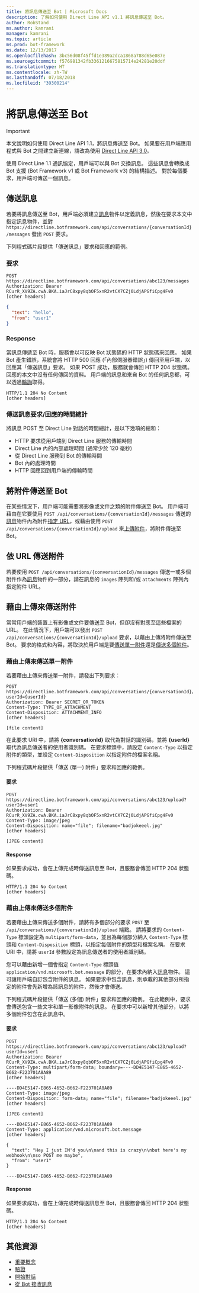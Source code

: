 ```yaml
---
title: 將訊息傳送至 Bot | Microsoft Docs
description: 了解如何使用 Direct Line API v1.1 將訊息傳送至 Bot。
author: RobStand
ms.author: kamrani
manager: kamrani
ms.topic: article
ms.prod: bot-framework
ms.date: 12/13/2017
ms.openlocfilehash: 3bc56d08f45ffd1e389a2dca1868a788d65e087e
ms.sourcegitcommit: f576981342fb3361216675815714e24281e20ddf
ms.translationtype: HT
ms.contentlocale: zh-TW
ms.lasthandoff: 07/18/2018
ms.locfileid: "39300214"
---
```

# <a name="send-a-message-to-the-bot"></a>將訊息傳送至 Bot

> [!IMPORTANT]
> 本文說明如何使用 Direct Line API 1.1，將訊息傳送至 Bot。 如果要在用戶端應用程式與 Bot 之間建立新連線，請改為使用 [Direct Line API 3.0](bot-framework-rest-direct-line-3-0-send-activity.md)。

使用 Direct Line 1.1 通訊協定，用戶端可以與 Bot 交換訊息。 這些訊息會轉換成 Bot 支援 (Bot Framework v1 或 Bot Framework v3) 的結構描述。 對於每個要求，用戶端可傳送一個訊息。 

## <a name="send-a-message"></a>傳送訊息

若要將訊息傳送至 Bot，用戶端必須建立[訊息](bot-framework-rest-direct-line-1-1-api-reference.md#message-object)物件以定義訊息，然後在要求本文中指定訊息物件，並對 `https://directline.botframework.com/api/conversations/{conversationId}/messages` 發出 `POST` 要求。

下列程式碼片段提供「傳送訊息」要求和回應的範例。

### <a name="request"></a>要求

```http
POST https://directline.botframework.com/api/conversations/abc123/messages
Authorization: Bearer RCurR_XV9ZA.cwA.BKA.iaJrC8xpy8qbOF5xnR2vtCX7CZj0LdjAPGfiCpg4Fv0
[other headers]
```

```json
{
  "text": "hello",
  "from": "user1"
}
```

### <a name="response"></a>Response

當訊息傳遞至 Bot 時，服務會以可反映 Bot 狀態碼的 HTTP 狀態碼來回應。 如果 Bot 產生錯誤，系統會將 HTTP 500 回應 (「內部伺服器錯誤」) 傳回至用戶端，以回應其「傳送訊息」要求。 如果 POST 成功，服務就會傳回 HTTP 204 狀態碼。 回應的本文中沒有任何傳回的資料。 用戶端的訊息和來自 Bot 的任何訊息都，可以透過[輪詢](bot-framework-rest-direct-line-1-1-receive-messages.md)取得。 

```http
HTTP/1.1 204 No Content
[other headers]
```

### <a name="total-time-for-the-send-message-requestresponse"></a>傳送訊息要求/回應的時間總計

將訊息 POST 至 Direct Line 對話的時間總計，是以下幾項的總和：

- HTTP 要求從用戶端到 Direct Line 服務的傳輸時間
- Direct Line 內的內部處理時間 (通常少於 120 毫秒)
- 從 Direct Line 服務到 Bot 的傳輸時間
- Bot 內的處理時間
- HTTP 回應回到用戶端的傳輸時間

## <a name="send-attachments-to-the-bot"></a>將附件傳送至 Bot

在某些情況下，用戶端可能需要將影像或文件之類的附件傳送至 Bot。 用戶端可藉由在它要使用 `POST /api/conversations/{conversationId}/messages` 傳送的[訊息](bot-framework-rest-direct-line-1-1-api-reference.md#message-object)物件內為附件[指定 URL](#send-by-url)，或藉由使用 `POST /api/conversations/{conversationId}/upload` 來[上傳附件](#upload-attachments)，將附件傳送至 Bot。

## <a id="send-by-url"></a>依 URL 傳送附件

若要使用 `POST /api/conversations/{conversationId}/messages` 傳送一或多個附件作為[訊息](bot-framework-rest-direct-line-1-1-api-reference.md#message-object)物件的一部分，請在訊息的 `images` 陣列和/或 `attachments` 陣列內指定附件 URL。

## <a id="upload-attachments"></a>藉由上傳來傳送附件

常常用戶端的裝置上有影像或文件要傳送至 Bot，但卻沒有對應至這些檔案的 URL。 在此情況下，用戶端可以發出 `POST /api/conversations/{conversationId}/upload` 要求，以藉由上傳將附件傳送至 Bot。 要求的格式和內容，將取決於用戶端是要[傳送單一附件](#upload-one-attachment)還是[傳送多個附件](#upload-multiple-attachments)。

### <a id="upload-one-attachment"></a>藉由上傳來傳送單一附件

若要藉由上傳來傳送單一附件，請發出下列要求： 

```http
POST https://directline.botframework.com/api/conversations/{conversationId}/upload?userId={userId}
Authorization: Bearer SECRET_OR_TOKEN
Content-Type: TYPE_OF_ATTACHMENT
Content-Disposition: ATTACHMENT_INFO
[other headers]

[file content]
```

在此要求 URI 中，請將 **{conversationId}** 取代為對話的識別碼，並將 **{userId}** 取代為訊息傳送者的使用者識別碼。 在要求標頭中，請設定 `Content-Type` 以指定附件的類型，並設定 `Content-Disposition` 以指定附件的檔案名稱。

下列程式碼片段提供「傳送 (單一) 附件」要求和回應的範例。

#### <a name="request"></a>要求

```http
POST https://directline.botframework.com/api/conversations/abc123/upload?userId=user1
Authorization: Bearer RCurR_XV9ZA.cwA.BKA.iaJrC8xpy8qbOF5xnR2vtCX7CZj0LdjAPGfiCpg4Fv0
Content-Type: image/jpeg
Content-Disposition: name="file"; filename="badjokeeel.jpg"
[other headers]

[JPEG content]
```

#### <a name="response"></a>Response

如果要求成功，會在上傳完成時傳送訊息至 Bot，且服務會傳回 HTTP 204 狀態碼。

```http
HTTP/1.1 204 No Content
[other headers]
```

### <a id="upload-multiple-attachments"></a>藉由上傳來傳送多個附件

若要藉由上傳來傳送多個附件，請將有多個部分的要求 `POST` 至 `/api/conversations/{conversationId}/upload` 端點。 請將要求的 `Content-Type` 標頭設定為 `multipart/form-data`，並且為每個部分納入 `Content-Type` 標頭和 `Content-Disposition` 標頭，以指定每個附件的類型和檔案名稱。 在要求 URI 中，請將 `userId` 參數設定為訊息傳送者的使用者識別碼。 

您可以藉由新增一個會指定 `Content-Type` 標頭值 `application/vnd.microsoft.bot.message` 的部分，在要求內納入[訊息](bot-framework-rest-direct-line-1-1-api-reference.md#message-object)物件。 這可讓用戶端自訂包含附件的訊息。 如果要求中包含訊息，則承載的其他部分所指定的附件會先新增為該訊息的附件，然後才會傳送。 

下列程式碼片段提供「傳送 (多個) 附件」要求和回應的範例。 在此範例中，要求會傳送包含一些文字和單一影像附件的訊息。 在要求中可以新增其他部分，以將多個附件包含在此訊息中。

#### <a name="request"></a>要求

```http
POST https://directline.botframework.com/api/conversations/abc123/upload?userId=user1
Authorization: Bearer RCurR_XV9ZA.cwA.BKA.iaJrC8xpy8qbOF5xnR2vtCX7CZj0LdjAPGfiCpg4Fv0
Content-Type: multipart/form-data; boundary=----DD4E5147-E865-4652-B662-F223701A8A89
[other headers]

----DD4E5147-E865-4652-B662-F223701A8A89
Content-Type: image/jpeg
Content-Disposition: form-data; name="file"; filename="badjokeeel.jpg"
[other headers]

[JPEG content]

----DD4E5147-E865-4652-B662-F223701A8A89
Content-Type: application/vnd.microsoft.bot.message
[other headers]

{
  "text": "Hey I just IM'd you\n\nand this is crazy\n\nbut here's my webhook\n\nso POST me maybe",
  "from": "user1"
}

----DD4E5147-E865-4652-B662-F223701A8A89
```

#### <a name="response"></a>Response

如果要求成功，會在上傳完成時傳送訊息至 Bot，且服務會傳回 HTTP 204 狀態碼。

```http
HTTP/1.1 204 No Content
[other headers]
```

## <a name="additional-resources"></a>其他資源

- [重要概念](bot-framework-rest-direct-line-1-1-concepts.md)
- [驗證](bot-framework-rest-direct-line-1-1-authentication.md)
- [開始對話](bot-framework-rest-direct-line-1-1-start-conversation.md)
- [從 Bot 接收訊息](bot-framework-rest-direct-line-1-1-receive-messages.md)